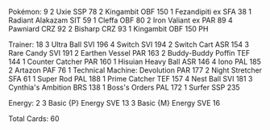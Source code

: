 Pokémon: 9
2 Uxie SSP 78
2 Kingambit OBF 150
1 Fezandipiti ex SFA 38
1 Radiant Alakazam SIT 59
1 Cleffa OBF 80
2 Iron Valiant ex PAR 89
4 Pawniard CRZ 92
2 Bisharp CRZ 93
1 Kingambit OBF 150 PH

Trainer: 18
3 Ultra Ball SVI 196
4 Switch SVI 194
2 Switch Cart ASR 154
3 Rare Candy SVI 191
2 Earthen Vessel PAR 163
2 Buddy-Buddy Poffin TEF 144
1 Counter Catcher PAR 160
1 Hisuian Heavy Ball ASR 146
4 Iono PAL 185
2 Artazon PAF 76
1 Technical Machine: Devolution PAR 177
2 Night Stretcher SFA 61
1 Super Rod PAL 188
1 Prime Catcher TEF 157
4 Nest Ball SVI 181
3 Cynthia's Ambition BRS 138
1 Boss's Orders PAL 172
1 Surfer SSP 235

Energy: 2
3 Basic {P} Energy SVE 13
3 Basic {M} Energy SVE 16

Total Cards: 60
